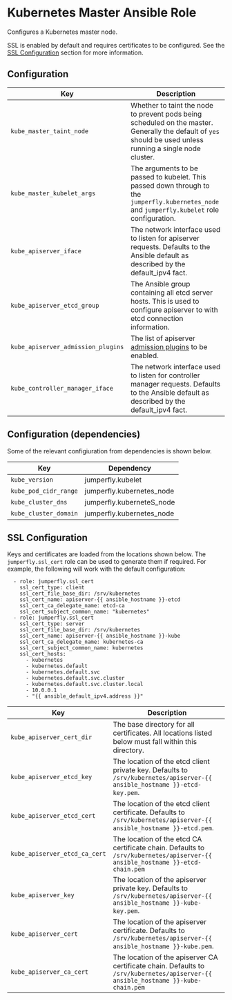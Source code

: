 # Kubernetes Master Ansible Role
Configures a Kubernetes master node.

SSL is enabled by default and requires certificates to be configured.
See the [SSL Configuration](#ssl-configuration) section for more information.

## Configuration
| Key | Description |
|-----|-------------|
| ``kube_master_taint_node``           | Whether to taint the node to prevent pods being scheduled on the master. Generally the default of ``yes`` should be used unless running a single node cluster. |
| ``kube_master_kubelet_args``         | The arguments to be passed to kubelet. This passed down through to the ``jumperfly.kubernetes_node`` and ``jumperfly.kubelet`` role configuration. |
| ``kube_apiserver_iface``             | The network interface used to listen for apiserver requests. Defaults to the Ansible default as described by the default_ipv4 fact. |
| ``kube_apiserver_etcd_group``        | The Ansible group containing all etcd server hosts. This is used to configure apiserver to with etcd connection information. |
| ``kube_apiserver_admission_plugins`` | The list of apiserver [admission plugins](https://kubernetes.io/docs/reference/access-authn-authz/admission-controllers/) to be enabled. |
| ``kube_controller_manager_iface``    | The network interface used to listen for controller manager requests. Defaults to the Ansible default as described by the default_ipv4 fact. |


## Configuration (dependencies)
Some of the relevant configiuration from dependencies is shown below.

| Key | Dependency |
|-----|------------|
| ``kube_version``        | jumperfly.kubelet |
| ``kube_pod_cidr_range`` | jumperfly.kubernetes_node |
| ``kube_cluster_dns``    | jumperfly.kuberneteS_node |
| ``kube_cluster_domain`` | jumperfly.kubernetes_node |

## SSL Configuration
Keys and certificates are loaded from the locations shown below.
The ``jumperfly.ssl_cert`` role can be used to generate them if required. For example, the following will work with the default configuration:
```
  - role: jumperfly.ssl_cert
    ssl_cert_type: client
    ssl_cert_file_base_dir: /srv/kubernetes
    ssl_cert_name: apiserver-{{ ansible_hostname }}-etcd
    ssl_cert_ca_delegate_name: etcd-ca
    ssl_cert_subject_common_name: "kubernetes"
  - role: jumperfly.ssl_cert
    ssl_cert_type: server
    ssl_cert_file_base_dir: /srv/kubernetes
    ssl_cert_name: apiserver-{{ ansible_hostname }}-kube
    ssl_cert_ca_delegate_name: kubernetes-ca
    ssl_cert_subject_common_name: kubernetes
    ssl_cert_hosts:
      - kubernetes
      - kubernetes.default
      - kubernetes.default.svc
      - kubernetes.default.svc.cluster
      - kubernetes.default.svc.cluster.local
      - 10.0.0.1
      - "{{ ansible_default_ipv4.address }}"
```

| Key | Description |
|-----|-------------|
| ``kube_apiserver_cert_dir``     | The base directory for all certificates. All locations listed below must fall within this directory. |
| ``kube_apiserver_etcd_key``     | The location of the etcd client private key. Defaults to ``/srv/kubernetes/apiserver-{{ ansible_hostname }}-etcd-key.pem``. |
| ``kube_apiserver_etcd_cert``    | The location of the etcd client certificate. Defaults to ``/srv/kubernetes/apiserver-{{ ansible_hostname }}-etcd.pem``. |
| ``kube_apiserver_etcd_ca_cert`` | The location of the etcd CA certificate chain. Defaults to ``/srv/kubernetes/apiserver-{{ ansible_hostname }}-etcd-chain.pem`` |
| ``kube_apiserver_key``          | The location of the apiserver private key. Defaults to ``/srv/kubernetes/apiserver-{{ ansible_hostname }}-kube-key.pem``. |
| ``kube_apiserver_cert``         | The location of the apiserver certificate. Defaults to ``/srv/kubernetes/apiserver-{{ ansible_hostname }}-kube.pem``. |
| ``kube_apiserver_ca_cert``      | The location of the apiserver CA certificate chain. Defaults to ``/srv/kubernetes/apiserver-{{ ansible_hostname }}-kube-chain.pem`` |
